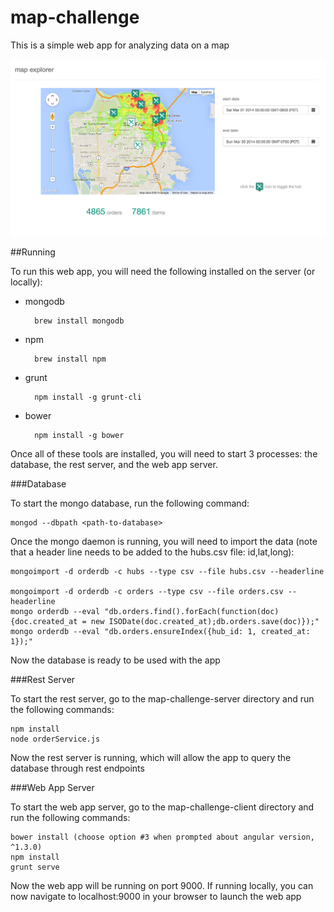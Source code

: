 map-challenge
=============

This is a simple web app for analyzing data on a map

![Screenshot](screenshot.png)

##Running

To run this web app, you will need the following installed on the server (or locally):

* mongodb

        brew install mongodb

* npm

        brew install npm

* grunt

        npm install -g grunt-cli

* bower

        npm install -g bower

Once all of these tools are installed, you will need to start 3 processes: the database, the rest server, and the web app server.

###Database

To start the mongo database, run the following command:

    mongod --dbpath <path-to-database>

Once the mongo daemon is running, you will need to import the data (note that a header line needs to be added to the hubs.csv file: id,lat,long):

    mongoimport -d orderdb -c hubs --type csv --file hubs.csv --headerline

    mongoimport -d orderdb -c orders --type csv --file orders.csv --headerline
    mongo orderdb --eval "db.orders.find().forEach(function(doc){doc.created_at = new ISODate(doc.created_at);db.orders.save(doc)});"
    mongo orderdb --eval "db.orders.ensureIndex({hub_id: 1, created_at: 1});"

Now the database is ready to be used with the app

###Rest Server

To start the rest server, go to the map-challenge-server directory and run the following commands:

    npm install
    node orderService.js

Now the rest server is running, which will allow the app to query the database through rest endpoints

###Web App Server

To start the web app server, go to the map-challenge-client directory and run the following commands:

    bower install (choose option #3 when prompted about angular version, ^1.3.0)
    npm install
    grunt serve

Now the web app will be running on port 9000. If running locally, you can now navigate to localhost:9000 in your browser to launch the web app
